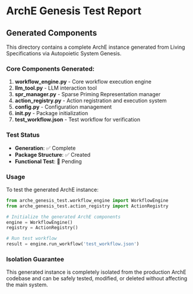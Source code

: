 # ArchE Genesis Test Report

## Generated Components

This directory contains a complete ArchE instance generated from Living Specifications via Autopoietic System Genesis.

### Core Components Generated:

1. **workflow_engine.py** - Core workflow execution engine
2. **llm_tool.py** - LLM interaction tool
3. **spr_manager.py** - Sparse Priming Representation manager
4. **action_registry.py** - Action registration and execution system
5. **config.py** - Configuration management
6. **__init__.py** - Package initialization
7. **test_workflow.json** - Test workflow for verification

### Test Status

- **Generation**: ✅ Complete
- **Package Structure**: ✅ Created
- **Functional Test**: 🔄 Pending

### Usage

To test the generated ArchE instance:

```python
from arche_genesis_test.workflow_engine import WorkflowEngine
from arche_genesis_test.action_registry import ActionRegistry

# Initialize the generated ArchE components
engine = WorkflowEngine()
registry = ActionRegistry()

# Run test workflow
result = engine.run_workflow('test_workflow.json')
```

### Isolation Guarantee

This generated instance is completely isolated from the production ArchE codebase and can be safely tested, modified, or deleted without affecting the main system.
